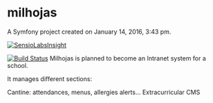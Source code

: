 milhojas
========

A Symfony project created on January 14, 2016, 3:43 pm.

[![SensioLabsInsight](https://insight.sensiolabs.com/projects/3d336504-850f-4b82-bf5a-5dc01b4f24bd/mini.png)](https://insight.sensiolabs.com/projects/3d336504-850f-4b82-bf5a-5dc01b4f24bd)

[![Build Status](https://travis-ci.org/franiglesias/milhojas.svg?branch=master)](https://travis-ci.org/franiglesias/milhojas)
Milhojas is planned to become an Intranet system for a school.

It manages different sections:

Cantine: attendances, menus, allergies alerts…
Extracurricular
CMS
